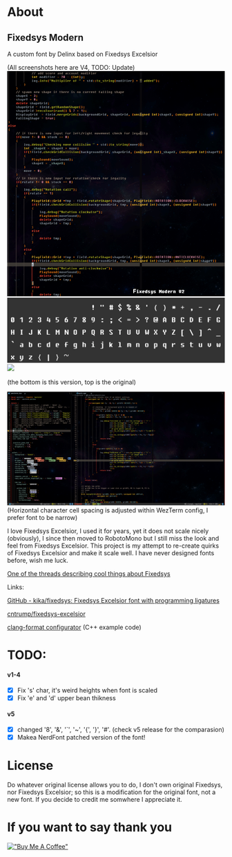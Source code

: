 # About 
## Fixedsys Modern

A custom font by Delinx based on Fixedsys Excelsior 

(All screenshots here are V4, TODO: Update)
![](media/ExcelsiorModernV02Demo.gif)
![](media/VectorImg.png)
![](https://i.imgur.com/6K2hENw.png)

(the bottom is this version, top is the original)

![](media/FixedsysModernV04.gif)
(Horizontal character cell spacing is adjusted within WezTerm config, I prefer font to be narrow)

I love Fixedsys Excelsior, I used it for years, yet it does not scale nicely (obviously), I since then moved to RobotoMono but I still miss the look and feel from Fixedsys Excelsior.
This project is my attempt to re-create quirks of Fixedsys Excelsior and make it scale well. I have never designed fonts before, wish me luck.

[One of the threads describing cool things about Fixedsys](https://www.reddit.com/r/typography/comments/vuajeq/potential_scalable_version_of_fixedsys_and_how_i/)

Links:

[GitHub - kika/fixedsys: Fixedsys Excelsior font with programming ligatures](https://github.com/kika/fixedsys)

[cntrump/fixedsys-excelsior](https://github.com/cntrump/fixedsys-excelsior)

[clang-format configurator](https://zed0.co.uk/clang-format-configurator/) (C++ example code)

# TODO:
#### v1-4
 * [X] Fix 's' char, it's weird heights when font is scaled
 * [X] Fix 'e' and 'd' upper bean thikness 
#### v5
 * [X] changed '8', '&', '`', '~', '{', '}', '#'. (check v5 release for the comparasion)
 * [X] Makea NerdFont patched version of the font!
 
# License

Do whatever original license allows you to do, I don't own original Fixedsys, nor Fixedsys Excelsior; so this is a modification for the original font, not a new font.
If you decide to credit me somwhere I appreciate it. 

# If you want to say thank you
[!["Buy Me A Coffee"](https://www.buymeacoffee.com/assets/img/custom_images/orange_img.png)](https://www.buymeacoffee.com/delinx)


